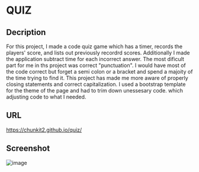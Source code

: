 # QUIZ

## Decription
For this project, I made a code quiz game which has a timer, records the players' score, and lists out previously recordrd scores. Additionally I made the application subtract time for each incorrect answer. The most dificult part for me in ths project was correct "punctuation". I would have most of the code correct but forget a semi colon or a bracket and spend a majoity of the time trying to find it. This project has made me more aware of properly closing statements and correct capitalization. I used a bootstrap template for the theme of the page and had to trim down unessesary code. which adjusting code to what I needed.

## URL
https://chunkit2.github.io/quiz/

## Screenshot 
![image]()
